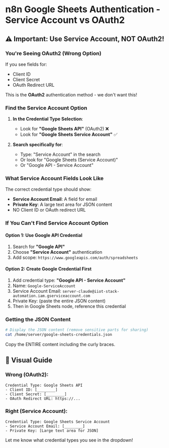 # n8n Google Sheets Authentication - Service Account vs OAuth2

## ⚠️ Important: Use Service Account, NOT OAuth2!

### You're Seeing OAuth2 (Wrong Option)
If you see fields for:
- Client ID
- Client Secret  
- OAuth Redirect URL

This is the **OAuth2** authentication method - we don't want this!

### Find the Service Account Option

1. **In the Credential Type Selection**:
   - Look for **"Google Sheets API"** (OAuth2) ❌
   - Look for **"Google Sheets Service Account"** ✅
   
2. **Search specifically for**:
   - Type: "Service Account" in the search
   - Or look for "Google Sheets (Service Account)"
   - Or "Google API - Service Account"

### What Service Account Fields Look Like
The correct credential type should show:
- **Service Account Email**: A field for email
- **Private Key**: A large text area for JSON content
- NO Client ID or OAuth redirect URL

### If You Can't Find Service Account Option

#### Option 1: Use Google API Credential
1. Search for **"Google API"**
2. Choose **"Service Account"** authentication
3. Add scope: `https://www.googleapis.com/auth/spreadsheets`

#### Option 2: Create Google Credential First
1. Add credential type: **"Google API - Service Account"**
2. Name: `Google-ServiceAccount`
3. Service Account Email: `server-claude@iiot-stack-automation.iam.gserviceaccount.com`
4. Private Key: (paste the entire JSON content)
5. Then in Google Sheets node, reference this credential

### Getting the JSON Content
```bash
# Display the JSON content (remove sensitive parts for sharing)
cat /home/server/google-sheets-credentials.json
```

Copy the ENTIRE content including the curly braces.

## 📸 Visual Guide

### Wrong (OAuth2):
```
Credential Type: Google Sheets API
- Client ID: [________]
- Client Secret: [________]
- OAuth Redirect URL: https://...
```

### Right (Service Account):
```
Credential Type: Google Sheets Service Account
- Service Account Email: [________]
- Private Key: [Large text area for JSON]
```

Let me know what credential types you see in the dropdown!